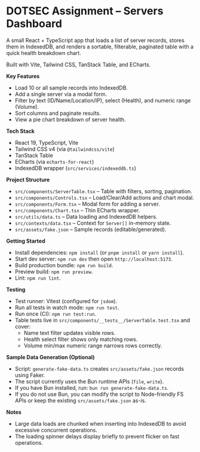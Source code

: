 # DOTSEC Assignment – Servers Dashboard

A small React + TypeScript app that loads a list of server records, stores them in IndexedDB, and renders a sortable, filterable, paginated table with a quick health breakdown chart.

Built with Vite, Tailwind CSS, TanStack Table, and ECharts.

**Key Features**
- Load 10 or all sample records into IndexedDB.
- Add a single server via a modal form.
- Filter by text (ID/Name/Location/IP), select (Health), and numeric range (Volume).
- Sort columns and paginate results.
- View a pie chart breakdown of server health.

**Tech Stack**
- React 19, TypeScript, Vite
- Tailwind CSS v4 (via `@tailwindcss/vite`)
- TanStack Table
- ECharts (via `echarts-for-react`)
- IndexedDB wrapper (`src/services/indexeddb.ts`)

**Project Structure**
- `src/components/ServerTable.tsx` – Table with filters, sorting, pagination.
- `src/components/Controls.tsx` – Load/Clear/Add actions and chart modal.
- `src/components/Form.tsx` – Modal form for adding a server.
- `src/components/Chart.tsx` – Thin ECharts wrapper.
- `src/utils/data.ts` – Data loading and IndexedDB helpers.
- `src/contexts/data.tsx` – Context for `Server[]` in-memory state.
- `src/assets/fake.json` – Sample records (editable/generated).

**Getting Started**
- Install dependencies: `npm install` (or `pnpm install` or `yarn install`).
- Start dev server: `npm run dev` then open `http://localhost:5173`.
- Build production bundle: `npm run build`.
- Preview build: `npm run preview`.
- Lint: `npm run lint`.

**Testing**
- Test runner: Vitest (configured for `jsdom`).
- Run all tests in watch mode: `npm run test`.
- Run once (CI): `npm run test:run`.
- Table tests live in `src/components/__tests__/ServerTable.test.tsx` and cover:
  - Name text filter updates visible rows.
  - Health select filter shows only matching rows.
  - Volume min/max numeric range narrows rows correctly.

**Sample Data Generation (Optional)**
- Script: `generate-fake-data.ts` creates `src/assets/fake.json` records using Faker.
- The script currently uses the Bun runtime APIs (`file`, `write`).
- If you have Bun installed, run: `bun run generate-fake-data.ts`.
- If you do not use Bun, you can modify the script to Node-friendly FS APIs or keep the existing `src/assets/fake.json` as-is.

**Notes**
- Large data loads are chunked when inserting into IndexedDB to avoid excessive concurrent operations.
- The loading spinner delays display briefly to prevent flicker on fast operations.
